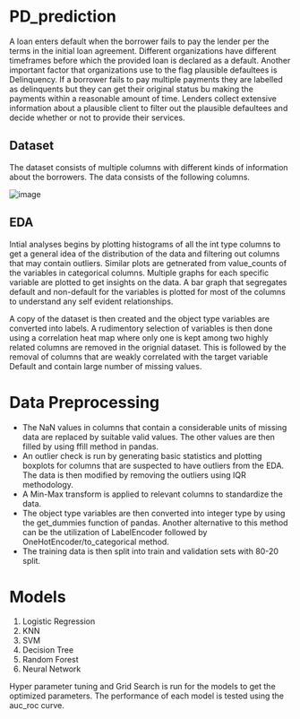 # PD_prediction
A loan enters default when the borrower fails to pay the lender per the terms in the initial loan agreement. Different organizations have different timeframes before which the provided loan is declared as a default. Another important factor that organizations use to the flag plausible defaultees is Delinquency. If a borrower fails to pay multiple payments they are labelled as delinquents but they can get their original status bu making the payments within a reasonable amount of time. Lenders collect extensive information about a plausible client to filter out the plausible defaultees and decide whether or not to provide their services. 
## Dataset
The dataset consists of multiple columns with different kinds of information about the borrowers. The data consists of the following columns. 

![image](https://user-images.githubusercontent.com/75209124/126041108-379b7946-d4c7-49bc-af3c-68b52805d5ae.png)
## EDA
Intial analyses begins by plotting histograms of all the int type columns to get a general idea of the distribution of the data and filtering out columns that may contain outliers. Similar plots are getnerated from value_counts of the variables in categorical columns. Multiple graphs for each specific variable are plotted to get insights on the data. A bar graph that segregates default and non-default for the variables is plotted for most of the columns to understand any self evident relationships. 

A copy of the dataset is then created and the object type variables are converted into labels. A rudimentory selection of variables is then done using a correlation heat map where only one is kept among two highly related columns are removed in the orignial dataset. This is followed by the removal of columns that are weakly correlated with the target variable Default and contain large number of missing values. 

# Data Preprocessing
- The NaN values in columns that contain a considerable units of missing data are replaced by suitable valid values. The other values are then filled by using ffill method in pandas. 
- An outlier check is run by generating basic statistics and plotting boxplots for columns that are suspected to have outliers from the EDA. The data is then modified by removing the outliers using IQR methodology. 
- A Min-Max transform is applied to relevant columns to standardize the data.
- The object type variables are then converted into integer type by using the get_dummies function of pandas. Another alternative to this method can be the utilization of LabelEncoder followed by OneHotEncoder/to_categorical method. 
- The training data is then split into train and validation sets with 80-20 split. 

# Models
1. Logistic Regression
2. KNN
3. SVM
4. Decision Tree
5. Random Forest
6. Neural Network

Hyper parameter tuning and Grid Search is run for the models to get the optimized parameters. The performance of each model is tested using the auc_roc curve.
